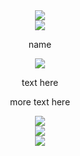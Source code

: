 <div align="center">
  <img src="https://64.media.tumblr.com/a15a327be29ffc0decc20648785843b9/2597afcf5e857fa0-ae/s1280x1920/eedc893995a9e49476388720a3f334aa468c8d19.pnj">
</div>

<div align="center">
  <img src="https://64.media.tumblr.com/240b5f7e0ec3147353a7e4b16ff4872f/6869b527f3370e87-f2/s2048x3072/e91defe5c6d333af93207f5536cf858338aeef36.pnj">
</div>

<p align="center">name</p>

<div align="center">
  <img src="https://64.media.tumblr.com/ef6193729988b1bf78f9bb51ca756f3b/27135c145aba7e3a-3c/s250x400/5ff66f19ce3743eec71784a2cd1d54730f21ed7b.gifv">
</div>

<p align="center">text here</p>
<p align="center">more text here</p>

<div align="center">
  <img src="https://64.media.tumblr.com/52d4d48ec3955e2e6fb58f8bbe33c275/6e655db92b6f9731-11/s1280x1920/50ebfd9495fc3b46f2ad11ca13005b1a41cb8a46.pnj">
</div>

<div align="center">
  <img src="https://64.media.tumblr.com/8f032ad1f41e687d931d80540708c131/bc0f193075214b28-fd/s2048x3072/716b7f638c3b455484e048f790e917433f3ea11f.pnj">
</div>

<div align="center">
  <img src="https://64.media.tumblr.com/a15a327be29ffc0decc20648785843b9/2597afcf5e857fa0-ae/s1280x1920/eedc893995a9e49476388720a3f334aa468c8d19.pnj">
</div>
